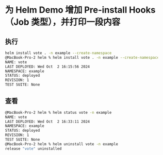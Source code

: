 # 为 Helm Demo 增加 Pre-install Hooks（Job 类型），并打印一段内容

## 执行

```bash
helm install vote . -n example --create-namespace 
@MacBook-Pro-2 helm % helm install vote . -n example --create-namespace 
NAME: vote
LAST DEPLOYED: Wed Oct  2 16:15:56 2024
NAMESPACE: example
STATUS: deployed
REVISION: 1
TEST SUITE: None
```

## 查看

```bash
@MacBook-Pro-2 helm % helm status vote -n example
NAME: vote
LAST DEPLOYED: Wed Oct  2 16:33:11 2024
NAMESPACE: example
STATUS: deployed
REVISION: 1
TEST SUITE: None
@MacBook-Pro-2 helm % helm uninstall vote -n example
release "vote" uninstalled
```

